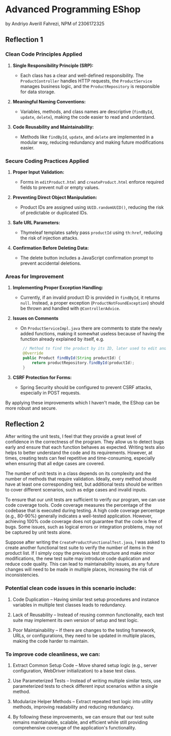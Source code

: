 # Advanced Programming EShop
by Andriyo Averill Fahrezi, NPM of 2306172325

## Reflection 1

### Clean Code Principles Applied

1. **Single Responsibility Principle (SRP):**
   - Each class has a clear and well-defined responsibility. The `ProductController` handles HTTP requests, the `ProductService` manages business logic, and the `ProductRepository` is responsible for data storage.

2. **Meaningful Naming Conventions:**
   - Variables, methods, and class names are descriptive (`findById`, `update`, `delete`), making the code easier to read and understand.

3. **Code Reusability and Maintainability:**
   - Methods like `findById`, `update`, and `delete` are implemented in a modular way, reducing redundancy and making future modifications easier.

### Secure Coding Practices Applied

1. **Proper Input Validation:**
   - Forms in `editProduct.html` and `createProduct.html` enforce required fields to prevent null or empty values.

2. **Preventing Direct Object Manipulation:**
   - Product IDs are assigned using `UUID.randomUUID()`, reducing the risk of predictable or duplicated IDs.

3. **Safe URL Parameters:**
   - Thymeleaf templates safely pass `productId` using `th:href`, reducing the risk of injection attacks.

4. **Confirmation Before Deleting Data:**
   - The delete button includes a JavaScript confirmation prompt to prevent accidental deletions.

### Areas for Improvement

1. **Implementing Proper Exception Handling:**
   - Currently, if an invalid product ID is provided in `findById`, it returns `null`. Instead, a proper exception (`ProductNotFoundException`) should be thrown and handled with `@ControllerAdvice`.

2. **Issues on Comments**
   - On `ProductServiceImpl.java` there are comments to state the newly added functions, making it somewhat useless because of having the function already explained by itself, e.g.
     
     ```java
      // Method to find the product by its ID, later used to edit and delete the products
      @Override
      public Product findById(String productId) {
          return productRepository.findById(productId);
      }
     ```

3. **CSRF Protection for Forms:**
   - Spring Security should be configured to prevent CSRF attacks, especially in POST requests.

By applying these improvements which I haven't made, the EShop can be more robust and secure.

## Reflection 2

After writing the unit tests, I feel that they provide a great level of confidence in the correctness of the program. They allow us to detect bugs early and ensure that each function behaves as expected. Writing tests also helps to better understand the code and its requirements. However, at times, creating tests can feel repetitive and time-consuming, especially when ensuring that all edge cases are covered.

The number of unit tests in a class depends on its complexity and the number of methods that require validation. Ideally, every method should have at least one corresponding test, but additional tests should be written to cover different scenarios, such as edge cases and invalid inputs.

To ensure that our unit tests are sufficient to verify our program, we can use code coverage tools. Code coverage measures the percentage of the codebase that is executed during testing. A high code coverage percentage (e.g., 80-90%) generally indicates a well-tested application. However, achieving 100% code coverage does not guarantee that the code is free of bugs. Some issues, such as logical errors or integration problems, may not be captured by unit tests alone.

Suppose after writing the `CreateProductFunctionalTest.java`, I was asked to create another functional test suite to verify the number of items in the product list. If I simply copy the previous test structure and make minor modifications, the new test suite may introduce code duplication and reduce code quality. This can lead to maintainability issues, as any future changes will need to be made in multiple places, increasing the risk of inconsistencies.

### Potential clean code issues in this scenario include:

1. Code Duplication – Having similar test setup procedures and instance variables in multiple test classes leads to redundancy.

2. Lack of Reusability – Instead of reusing common functionality, each test suite may implement its own version of setup and test logic.

3. Poor Maintainability – If there are changes to the testing framework, URLs, or configurations, they need to be updated in multiple places, making the code harder to maintain.

### To improve code cleanliness, we can:

1. Extract Common Setup Code – Move shared setup logic (e.g., server configuration, WebDriver initialization) to a base test class.

2. Use Parameterized Tests – Instead of writing multiple similar tests, use parameterized tests to check different input scenarios within a single method.

3. Modularize Helper Methods – Extract repeated test logic into utility methods, improving readability and reducing redundancy.

4. By following these improvements, we can ensure that our test suite remains maintainable, scalable, and efficient while still providing comprehensive coverage of the application's functionality.
